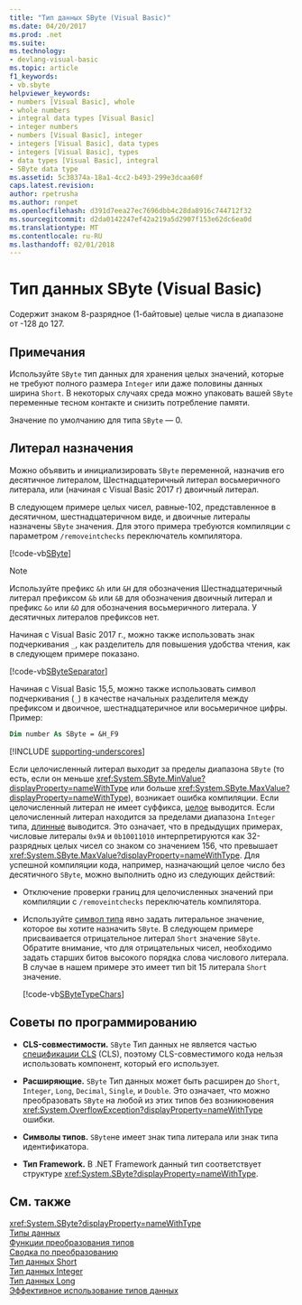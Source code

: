 ```yaml
---
title: "Тип данных SByte (Visual Basic)"
ms.date: 04/20/2017
ms.prod: .net
ms.suite: 
ms.technology:
- devlang-visual-basic
ms.topic: article
f1_keywords:
- vb.sbyte
helpviewer_keywords:
- numbers [Visual Basic], whole
- whole numbers
- integral data types [Visual Basic]
- integer numbers
- numbers [Visual Basic], integer
- integers [Visual Basic], data types
- integers [Visual Basic], types
- data types [Visual Basic], integral
- SByte data type
ms.assetid: 5c38374a-18a1-4cc2-b493-299e3dcaa60f
caps.latest.revision: 
author: rpetrusha
ms.author: ronpet
ms.openlocfilehash: d391d7eea27ec7696dbb4c28da8916c744712f32
ms.sourcegitcommit: d2da0142247ef42a219a5d2907f153e62dc6ea0d
ms.translationtype: MT
ms.contentlocale: ru-RU
ms.lasthandoff: 02/01/2018
---
```

# <a name="sbyte-data-type-visual-basic"></a>Тип данных SByte (Visual Basic)

Содержит знаком 8-разрядное (1-байтовые) целые числа в диапазоне от -128 до 127.  
  
## <a name="remarks"></a>Примечания

Используйте `SByte` тип данных для хранения целых значений, которые не требуют полного размера `Integer` или даже половины данных ширина `Short`. В некоторых случаях среда можно упаковать вашей `SByte` переменные тесном контакте и снизить потребление памяти.

Значение по умолчанию для типа `SByte` — 0.

## <a name="literal-assignments"></a>Литерал назначения
  
Можно объявить и инициализировать `SByte` переменной, назначив его десятичное литералом, Шестнадцатеричный литерал восьмеричного литерала, или (начиная с Visual Basic 2017 г) двоичный литерал.

В следующем примере целых чисел, равные-102, представленное в десятичном, шестнадцатеричном виде, и двоичные литералы назначены `SByte` значения. Для этого примера требуются компиляции с параметром `/removeintchecks` переключатель компилятора.

[!code-vb[SByte](../../../../samples/snippets/visualbasic/language-reference/data-types/numeric-literals.vb#SByte)]  

> [!NOTE] 
> Используйте префикс `&h` или `&H` для обозначения Шестнадцатеричный литерал префиксом `&b` или `&B` для обозначения двоичный литерал и префикс `&o` или `&O` для обозначения восьмеричного литерала. У десятичных литералов префиксов нет.

Начиная с Visual Basic 2017 г., можно также использовать знак подчеркивания `_`, как разделитель для повышения удобства чтения, как в следующем примере показано.

[!code-vb[SByteSeparator](../../../../samples/snippets/visualbasic/language-reference/data-types/numeric-literals.vb#SByteS)]  

Начиная с Visual Basic 15,5, можно также использовать символ подчеркивания (`_`) в качестве начальных разделителя между префиксом и двоичное, шестнадцатеричное или восьмеричное цифры. Пример:

```vb
Dim number As SByte = &H_F9
```

[!INCLUDE [supporting-underscores](../../../../includes/vb-separator-langversion.md)]

Если целочисленный литерал выходит за пределы диапазона `SByte` (то есть, если он меньше <xref:System.SByte.MinValue?displayProperty=nameWithType> или больше <xref:System.SByte.MaxValue?displayProperty=nameWithType>), возникает ошибка компиляции. Если целочисленный литерал не имеет суффикса, [целое](integer-data-type.md) выводится. Если целочисленный литерал находится за пределами диапазона `Integer` типа, [длинные](long-data-type.md) выводится. Это означает, что в предыдущих примерах, числовые литералы `0x9A` и `0b10011010` интерпретируются как 32-разрядных целых чисел со знаком со значением 156, что превышает <xref:System.SByte.MaxValue?displayProperty=nameWithType>. Для успешной компиляции кода, например, назначающий целое число без десятичного `SByte`, можно выполнить одно из следующих действий:

- Отключение проверки границ для целочисленных значений при компиляции с `/removeintchecks` переключатель компилятора.

- Используйте [символ типа](../../programming-guide\language-features\data-types/type-characters.md) явно задать литеральное значение, которое вы хотите назначить `SByte`. В следующем примере присваивается отрицательное литерал `Short` значение `SByte`. Обратите внимание, что для отрицательных чисел, необходимо задать старших битов высокого порядка слова числового литерала. В случае в нашем примере это имеет тип bit 15 литерала `Short` значение.

   [!code-vb[SByteTypeChars](../../../../samples/snippets/visualbasic/language-reference/data-types/sbyte-assignment.vb#1)]

## <a name="programming-tips"></a>Советы по программированию
  
-   **CLS-совместимости.** `SByte` Тип данных не является частью [спецификации CLS](http://www.ecma-international.org/publications/standards/Ecma-335.htm) (CLS), поэтому CLS-совместимого кода нельзя использовать компонент, который его использует.

-   **Расширяющие.** `SByte` Тип данных может быть расширен до `Short`, `Integer`, `Long`, `Decimal`, `Single`, и `Double`. Это означает, что можно преобразовать `SByte` на любой из этих типов без возникновения <xref:System.OverflowException?displayProperty=nameWithType> ошибки.
  
-   **Символы типов.** `SByte`не имеет знак типа литерала или знак типа идентификатора.  
  
-   **Тип Framework.** В .NET Framework данный тип соответствует структуре <xref:System.SByte?displayProperty=nameWithType>.
  
## <a name="see-also"></a>См. также

 <xref:System.SByte?displayProperty=nameWithType>  
 [Типы данных](../../../visual-basic/language-reference/data-types/data-type-summary.md)  
 [Функции преобразования типов](../../../visual-basic/language-reference/functions/type-conversion-functions.md)  
 [Сводка по преобразованию](../../../visual-basic/language-reference/keywords/conversion-summary.md)  
 [Тип данных Short](../../../visual-basic/language-reference/data-types/short-data-type.md)  
 [Тип данных Integer](../../../visual-basic/language-reference/data-types/integer-data-type.md)  
 [Тип данных Long](../../../visual-basic/language-reference/data-types/long-data-type.md)  
 [Эффективное использование типов данных](../../../visual-basic/programming-guide/language-features/data-types/efficient-use-of-data-types.md)
